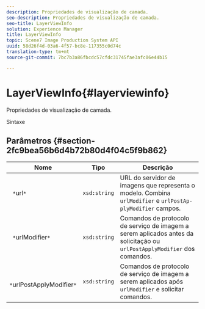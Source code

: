```yaml
---
description: Propriedades de visualização de camada.
seo-description: Propriedades de visualização de camada.
seo-title: LayerViewInfo
solution: Experience Manager
title: LayerViewInfo
topic: Scene7 Image Production System API
uuid: 58d26f4d-03a6-4f57-bc8e-117355c0d74c
translation-type: tm+mt
source-git-commit: 7bc7b3a86fbcdc57cfdc31745fae3afc06e44b15

---
```



# LayerViewInfo{#layerviewinfo}

Propriedades de visualização de camada.

Sintaxe

## Parâmetros {#section-2fc9bea56b6d4b72b80d4f04c5f9b862}

| Nome | Tipo | Descrição |
|---|---|---|
| ` *`url`*` | `xsd:string` | URL do servidor de imagens que representa o modelo. Combina `urlModifier` e `urlPostAp- plyModifier` campos. |
| ` *`urlModifier`*` | `xsd:string` | Comandos de protocolo de serviço de imagem a serem aplicados antes da solicitação ou `urlPostApplyModifier` dos comandos. |
| ` *`urlPostApplyModifier`*` | `xsd:string` | Comandos de protocolo de serviço de imagem a serem aplicados após `urlModifier` e solicitar comandos. |

